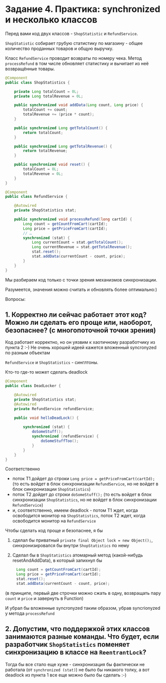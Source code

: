 # Задание 4. Практика: synchronized и несколько классов

Перед вами код двух классов - ```ShopStatistic``` и ```RefundService```.

```ShopStatistic``` собирает грубую статистику по магазину - общее количество проданных товаров и общую выручку.

Класс ```RefundService``` проводит возвраты по номеру чека. Метод ```processRefund``` в том числе обновляет статистику и вычитает из неё возвращённые товары.

```java
@Component
public class ShopStatistics {

    private Long totalCount = 0L;
    private Long totalRevenue = 0L;

    public synchronized void addData(Long count, Long price) {
        totalCount += count;
        totalRevenue += (price * count);
    }

    public synchronized Long getTotalCount() {
        return totalCount;
    }

    public synchronized Long getTotalRevenue() {
        return totalRevenue;
    }

    public synchronized void reset() {
        totalCount = 0L;
        totalRevenue = 0L;
    }
}
```

```java
@Component
public class RefundService {

    @Autowired
    private ShopStatistics stat;

    public synchronized void processRefund(long cartId) {
        Long count = getCountFromCart(cartId);
        Long price = getPriceFromCart(cartId);
        // …
        synchronized (stat) {
            Long currentCount = stat.getTotalCount();
            Long currentRevenue = stat.getTotalRevenue();
            stat.reset();
            stat.addData(currentCount - count, price);
        }
    }
}
```

Мы разбираем код только с точки зрения механизмов синхронизации.

Разумеется, значения можно считать и обновлять более оптимально:)

Вопросы:

## 1. Корректно ли сейчас работает этот код? Можно ли сделать его проще или, наоборот, безопаснее? (с многопоточной точки зрения)

Код работает корректно, но он уязвим к хаотичному разработчику из пункта 2 :-)
Не очень хорошей идеей кажется вложенный syncronyzed по разным объектам

```RefundService``` и ```ShopStatistics```  - синглтоны.

Кто-то где-то может сделать deadlock

```java
@Component
public class DeadLocker {

    @Autowired
    private ShopStatistics stat;
    @Autowired
    private RefundService refundService;

    public void helloDeadLock() {
        
        synchronized (stat) {
            doSomeStuff();
            synchronized (refundService) {
                doSomeStuffToo(); 
            }
        }        
    }
}
```

Соответственно

- поток T1 дойдет до строки ```Long price = getPriceFromCart(cartId);``` (то есть войдет в блок 
синхронизации ```RefundService```, но не войдет в блок синхронизации ```ShopStatistics```)
- поток T2 дойдет до строки ```doSomeStuff();``` (то есть войдет в блок синхронизации ```ShopStatistics```, но не
войдет в блок синхронизации ```RefundService```)
- и, соответственно, имеем deadlock - потом T1 ждет, когда освободится монитор на ```ShopStatistics```, 
поток T2 ждет, когда освободится монитор на ```RefundService```

Чтобы сделать код проще и безопаснее, я бы

1. сделал бы приватный ```private final Object lock = new Object();```, синхронизировался бы внутри ```ShopStatistics``` 
по нему

2. Сделал бы в ```ShopStatistics``` атомарный метод (какой-нибудь resetAndAddData), в который запихнул бы
```java
     Long count = getCountFromCart(cartId);
     Long price = getPriceFromCart(cartId);
     stat.reset();
     stat.addData(currentCount - count, price);
```
(в принципе, первый две строчки можно сжать в одну, возвращать пару ```count``` и ```price``` и завернуть в Function)

И убрал бы вложенные syncronyzed таким образом, убрав syncrionyzed у метода ```processRefund```


## 2. Допустим, что поддержкой этих классов занимаются разные команды. Что будет, если разработчик ```ShopStatistics``` поменяет синхронизацию в классе на ```ReentrantLock```?

Тогда бы все стало еще хуже - синхронизация бы фактически не работала (от ```synchronized (stat)```) не 
было бы никакого толку, а вот deadlock из пункта 1 все еще можно было бы сделать :-)